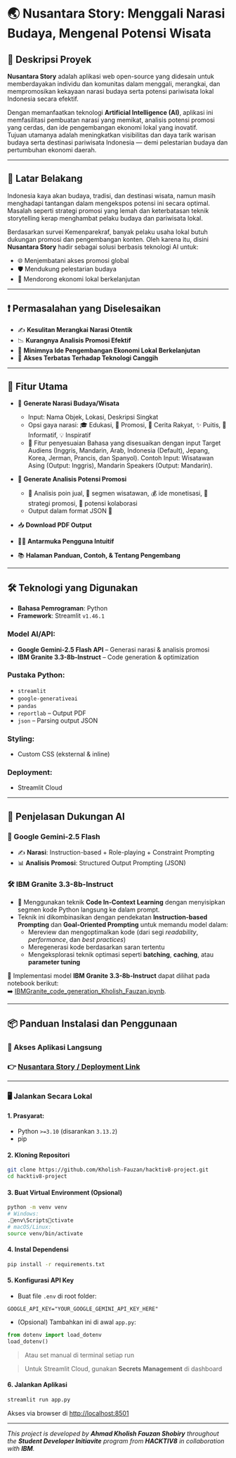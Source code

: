 # 🌏 Nusantara Story: Menggali Narasi Budaya, Mengenal Potensi Wisata

## 📝 Deskripsi Proyek

**Nusantara Story** adalah aplikasi web open-source yang didesain untuk memberdayakan individu dan komunitas dalam menggali, merangkai, dan mempromosikan kekayaan narasi budaya serta potensi pariwisata lokal Indonesia secara efektif.

Dengan memanfaatkan teknologi **Artificial Intelligence (AI)**, aplikasi ini memfasilitasi pembuatan narasi yang memikat, analisis potensi promosi yang cerdas, dan ide pengembangan ekonomi lokal yang inovatif.  
Tujuan utamanya adalah meningkatkan visibilitas dan daya tarik warisan budaya serta destinasi pariwisata Indonesia — demi pelestarian budaya dan pertumbuhan ekonomi daerah.

---

## 📌 Latar Belakang

Indonesia kaya akan budaya, tradisi, dan destinasi wisata, namun masih menghadapi tantangan dalam mengekspos potensi ini secara optimal. Masalah seperti strategi promosi yang lemah dan keterbatasan teknik storytelling kerap menghambat pelaku budaya dan pariwisata lokal.

Berdasarkan survei Kemenparekraf, banyak pelaku usaha lokal butuh dukungan promosi dan pengembangan konten.
Oleh karena itu, disini **Nusantara Story** hadir sebagai solusi berbasis teknologi AI untuk:

- 🌐 Menjembatani akses promosi global  
- 🛡️ Mendukung pelestarian budaya  
- 💼 Mendorong ekonomi lokal berkelanjutan  

---

## ❗ Permasalahan yang Diselesaikan

- ✍️ **Kesulitan Merangkai Narasi Otentik**  
- 📉 **Kurangnya Analisis Promosi Efektif**  
- 💸 **Minimnya Ide Pengembangan Ekonomi Lokal Berkelanjutan**  
- 🚫 **Akses Terbatas Terhadap Teknologi Canggih**

---

## 🚀 Fitur Utama

- 📝 **Generate Narasi Budaya/Wisata**
  - Input: Nama Objek, Lokasi, Deskripsi Singkat
  - Opsi gaya narasi: 🎓 Edukasi, 📢 Promosi, 🧙 Cerita Rakyat, ✨ Puitis, 📰 Informatif, 💡 Inspiratif
  - 🎯 Fitur penyesuaian Bahasa yang disesuaikan dengan input Target Audiens (Inggris, Mandarin, Arab, Indonesia (Default), Jepang, Korea, Jerman, Prancis, dan Spanyol). Contoh Input: Wisatawan Asing (Output: Inggris), Mandarin Speakers (Output: Mandarin).

- 🧠 **Generate Analisis Potensi Promosi**
  - 📌 Analisis poin jual, 🎯 segmen wisatawan, 💰 ide monetisasi, 📢 strategi promosi, 🤝 potensi kolaborasi
  - Output dalam format JSON 🧾

- 📥 **Download PDF Output**  
- 🧑‍💻 **Antarmuka Pengguna Intuitif**  
- 📚 **Halaman Panduan, Contoh, & Tentang Pengembang**

---

## 🛠️ Teknologi yang Digunakan

- **Bahasa Pemrograman**: Python  
- **Framework**: Streamlit `v1.46.1`

### Model AI/API:
- **Google Gemini-2.5 Flash API** – Generasi narasi & analisis promosi
- **IBM Granite 3.3-8b-Instruct** – Code generation & optimization

### Pustaka Python:
- `streamlit`
- `google-generativeai`
- `pandas`
- `reportlab` – Output PDF
- `json` – Parsing output JSON

### Styling:
- Custom CSS (eksternal & inline)

### Deployment:
- Streamlit Cloud

---

## 🤖 Penjelasan Dukungan AI

### 🧠 Google Gemini-2.5 Flash
- ✍️ **Narasi**: Instruction-based + Role-playing + Constraint Prompting  
- 📊 **Analisis Promosi**: Structured Output Prompting (JSON)

### 🛠️ IBM Granite 3.3-8b-Instruct

- 🔧 Menggunakan teknik **Code In-Context Learning** dengan menyisipkan segmen kode Python langsung ke dalam prompt.
- Teknik ini dikombinasikan dengan pendekatan **Instruction-based Prompting** dan **Goal-Oriented Prompting** untuk memandu model dalam:
  - Mereview dan mengoptimalkan kode (dari segi *readability*, *performance*, dan *best practices*)
  - Meregenerasi kode berdasarkan saran tertentu
  - Mengeksplorasi teknik optimasi seperti **batching**, **caching**, atau **parameter tuning**

📄 Implementasi model **IBM Granite 3.3-8b-Instruct** dapat dilihat pada notebook berikut:  
➡️ [IBMGranite_code_generation_Kholish_Fauzan.ipynb](https://github.com/Kholish-Fauzan/hacktiv8-project/blob/main/IBMGranite_code_generation_Kholish_Fauzan.ipynb).


---

## 📦 Panduan Instalasi dan Penggunaan

### 🔗 Akses Aplikasi Langsung

### 👉 [Nusantara Story / Deployment Link](https://nusantara-story.streamlit.app/)

---

### 🖥️ Jalankan Secara Lokal

#### 1. Prasyarat:
- Python `>=3.10` (disarankan `3.13.2`)
- pip

#### 2. Kloning Repositori

```bash
git clone https://github.com/Kholish-Fauzan/hacktiv8-project.git
cd hacktiv8-project
```


#### 3. Buat Virtual Environment (Opsional)

```bash
python -m venv venv
# Windows:
.env\Scriptsctivate
# macOS/Linux:
source venv/bin/activate
```

#### 4. Instal Dependensi

```bash
pip install -r requirements.txt
```

#### 5. Konfigurasi API Key

- Buat file `.env` di root folder:
```env
GOOGLE_API_KEY="YOUR_GOOGLE_GEMINI_API_KEY_HERE"
```

- (Opsional) Tambahkan ini di awal `app.py`:
```python
from dotenv import load_dotenv
load_dotenv()
```

> Atau set manual di terminal setiap run

> Untuk Streamlit Cloud, gunakan **Secrets Management** di dashboard

#### 6. Jalankan Aplikasi

```bash
streamlit run app.py
```

Akses via browser di [http://localhost:8501](http://localhost:8501)

---

*This project is developed by **Ahmad Kholish Fauzan Shobiry** throughout the **Student Developer Initiavite** program from **HACKTIV8** in collaboration with **IBM**.*